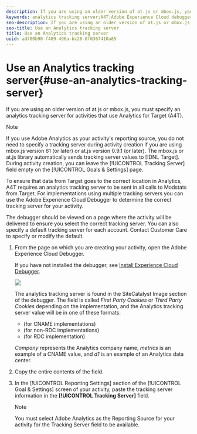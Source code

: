 ```yaml
---
description: If you are using an older version of at.js or mbox.js, you must specify an analytics tracking server for activities that use Analytics for Target (A4T).
keywords: analytics tracking server;A4T;Adobe Experience Cloud debugger;reporting source
seo-description: If you are using an older version of at.js or mbox.js, you must specify an analytics tracking server for activities that use Analytics for Target (A4T).
seo-title: Use an Analytics tracking server
title: Use an Analytics tracking server
uuid: ad700b90-f409-496a-bc26-0f0367410a85
---
```


# Use an Analytics tracking server{#use-an-analytics-tracking-server}

If you are using an older version of at.js or mbox.js, you must specify an analytics tracking server for activities that use Analytics for Target (A4T).

>[!NOTE]
>
>If you use Adobe Analytics as your activity's reporting source, you do not need to specify a tracking server during activity creation if you are using mbox.js version 61 (or later) or at.js version 0.9.1 (or later). The mbox.js or at.js library automatically sends tracking server values to [!DNL Target]. During activity creation, you can leave the [!UICONTROL Tracking Server] field empty on the [!UICONTROL Goals & Settings] page.

To ensure that data from Target goes to the correct location in Analytics, A4T requires an analytics tracking server to be sent in all calls to Modstats from Target. For implementations using multiple tracking servers you can use the Adobe Experience Cloud Debugger to determine the correct tracking server for your activity.

The debugger should be viewed on a page where the activity will be delivered to ensure you select the correct tracking server. You can also specify a default tracking server for each account. Contact Customer Care to specify or modify the default. 

1. From the page on which you are creating your activity, open the Adobe Experience Cloud Debugger.

   If you have not installed the debugger, see [Install Experience Cloud Debugger](https://docs.adobe.com/content/help/en/debugger/using/install-debugger.html).

   ![](assets/Screen_DebuggerTrackServ.png)

   The analytics tracking server is found in the SiteCatalyst Image section of the debugger. The field is called *First Party Cookies* or *Third Party Cookies* depending on the implementation, and the Analytics tracking server value will be in one of these formats:

   * (for CNAME implementations) 
   * (for non-RDC implementations) 
   * (for RDC implementation)

   *Company* represents the Analytics company name, *metrics* is an example of a CNAME value, and *d1* is an example of an Analytics data center. 
1. Copy the entire contents of the field.
1. In the [!UICONTROL Reporting Settings] section of the [!UICONTROL Goal & Settings] screen of your activity, paste the tracking server information in the **[!UICONTROL Tracking Server]** field.

   >[!NOTE]
   >
   >You must select Adobe Analytics as the Reporting Source for your activity for the Tracking Server field to be available.

